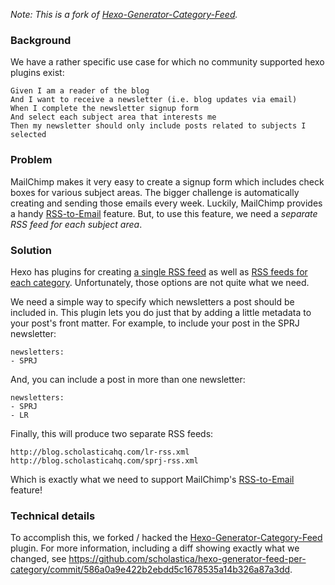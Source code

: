 _Note: This is a fork of [Hexo-Generator-Category-Feed](https://github.com/wmeints/hexo-generator-feed-per-category)._

### Background
We have a rather specific use case for which no community supported hexo plugins exist:

    Given I am a reader of the blog
    And I want to receive a newsletter (i.e. blog updates via email)
    When I complete the newsletter signup form
    And select each subject area that interests me
    Then my newsletter should only include posts related to subjects I selected

### Problem
MailChimp makes it very easy to create a signup form which includes check boxes for various subject areas. The bigger challenge is automatically creating and sending those emails every week. Luckily, MailChimp provides a handy [RSS-to-Email](http://mailchimp.com/features/rss-to-email) feature. But, to use this feature, we need a _separate RSS feed for each subject area_.

### Solution
Hexo has plugins for creating [a single RSS feed](https://github.com/hexojs/hexo-generator-feed) as well as [RSS feeds for each category](https://github.com/wmeints/hexo-generator-feed-per-category). Unfortunately, those options are not quite what we need.

We need a simple way to specify which newsletters a post should be included in. This plugin lets you do just that by adding a little metadata to your post's front matter. For example, to include your post in the SPRJ newsletter:

    newsletters:
    - SPRJ

And, you can include a post in more than one newsletter:

    newsletters:
    - SPRJ
    - LR

Finally, this will produce two separate RSS feeds:

    http://blog.scholasticahq.com/lr-rss.xml
    http://blog.scholasticahq.com/sprj-rss.xml

Which is exactly what we need to support MailChimp's [RSS-to-Email](http://mailchimp.com/features/rss-to-email) feature!

### Technical details
To accomplish this, we forked / hacked the [Hexo-Generator-Category-Feed](https://github.com/wmeints/hexo-generator-feed-per-category) plugin. For more information, including a diff showing exactly what we changed, see https://github.com/scholastica/hexo-generator-feed-per-category/commit/586a0a9e422b2ebdd5c1678535a14b326a87a3dd.
